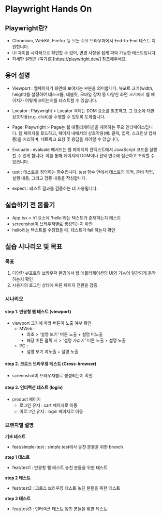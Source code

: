 # Playwright Hands On

## Playwright란?

- Chromium, WebKit, Firefox 등 모든 주요 브라우저에서 End-to-End 테스트 지원합니다.
- UI 차이를 시각적으로 확인할 수 있어, 변경 사항을 쉽게 파악 가능한 테스트입니다.
- 자세한 설명은 (여기를)[https://playwright.dev/] 참조해주세요.

## 용어 설명

- Viewport : 웹페이지가 화면에 보여지는 부분을 의미합니다. 뷰포트 크기(width, height)를 설정하여 데스크톱, 태블릿, 모바일 장치 등 다양한 화면 크기에서 웹 페이지가 어떻게 보이는지를 테스트할 수 있습니다.

- Locator : Playwright > Locator 객체는 DOM 요소를 참조하고, 그 요소에 대한 상호작용(e.g. click)을 수행할 수 있도록 도와줍니다.

- Page: Playwright > Page는 웹 애플리케이션을 제어하는 주요 인터페이스입니다. 웹 페이지를 로드하고, 페이지 내에서의 상호작용(예: 클릭, 입력, 스크린샷 캡처 등)을 처리하며, 네트워크 요청 및 응답을 제어할 수 있습니다.

- Evaluate : evaluate 메서드는 웹 페이지의 컨텍스트에서 JavaScript 코드를 실행할 수 있게 합니다. 이를 통해 페이지의 DOM이나 전역 변수에 접근하고 조작할 수 있습니다.

- test : 테스트를 정의하는 함수입니다. test 함수 안에서 테스트의 목적, 준비 작업, 실행 내용, 그리고 검증 내용을 작성합니다.

- expect : 테스트 결과를 검증하는 데 사용됩니다.

## 실습하기 전 몸풀기

- App.tsx > h1 요소에 'hello'라는 텍스트가 존재하는지 테스트
- screenshot이 브라우저별로 생성되는지 확인
- hello라는 텍스트를 수정했을 때, 테스트가 fail 하는지 확인

## 실습 시나리오 및 목표

### 목표

1. 다양한 뷰포트와 브라우저 환경에서 웹 애플리케이션의 UI와 기능이 일관되게 동작하는지 확인
2. 사용자의 로그인 상태에 따른 페이지 전환을 검증

### 시나리오

#### step 1. 반응형 웹 테스트 (viewport)

- viewport 크기에 따라 버튼이 노출 여부 확인
  - MWeb :
    - 최초 > '설명 보기' 버튼 노출 + 설명 미노출
    - 해당 버튼 클릭 시 > '설명 가리기' 버튼 노출 + 설명 노출
  - PC :
    - 설명 보기 미노출 + 설명 노출

#### step 2. 크로스 브라우징 테스트 (Cross-browser)

- screenshot이 브라우저별로 생성되는지 확인

#### step 3. 인터렉션 테스트 (login)

- product 페이지
  - 로그인 유저 : cart 페이지로 이동
  - 미로그인 유저 : login 페이지로 이동

### 브랜치별 설명

**기초 테스트**

- feat/simple-test : simple test에서 놓친 분들을 위한 branch

**step 1 테스트**

- feat/test1 : 반응형 웹 테스트 놓친 분들을 위한 테스트

**step 2 테스트**

- feat/test2 : 크로스 브라우징 테스트 놓친 분들을 위한 테스트

**step 3 테스트**

- feat/test3 : 인터렉션 테스트 놓친 분들을 위한 테스트
